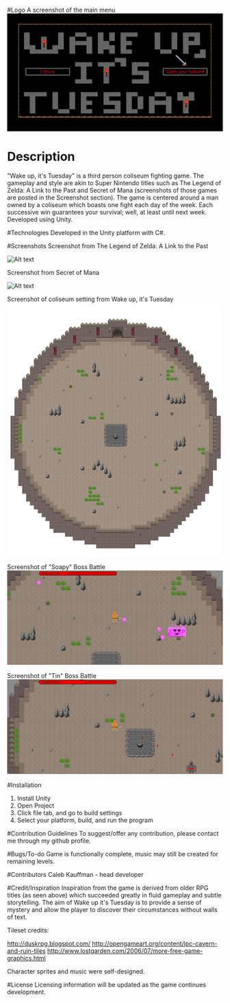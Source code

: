 #Logo
A screenshot of the main menu
![Alt text](https://raw.githubusercontent.com/TemporalAlpaca/GUI/master/WakeUpTitle.PNG "Logo")

# Description
"Wake up, it's Tuesday" is a third person coliseum fighting game. The gameplay and style are akin to Super Nintendo titles such as The Legend of Zelda: A Link to the Past and Secret of Mana (screenshots of those games are posted in the Screenshot section). The game is centered around a man owned by a coliseum which boasts one fight each day of the week. Each successive win guarantees your survival; well, at least until next week. Developed using Unity.

#Technologies
Developed in the Unity platform with C#.

#Screenshots
Screenshot from The Legend of Zelda: A Link to the Past

![Alt text](http://images.eurogamer.net/2013/articles/1/6/3/9/8/8/1/138661019085.jpg "The Legend of Zelda: A Link to the Past")

Screenshot from Secret of Mana

![Alt text](http://gamefabrique.com/storage/screenshots/snes/secret-of-mana-04.png "Secret of Mana")

Screenshot of coliseum setting from Wake up, it's Tuesday
![Alt text](https://raw.githubusercontent.com/TemporalAlpaca/GUI/master/Coliseum.png "Wake up, it's Tuesday")

Screenshot of "Soapy" Boss Battle
![Alt text](https://raw.githubusercontent.com/TemporalAlpaca/GUI/master/Soapy.PNG "Soapy")

Screenshot of "Tin" Boss Battle
![Alt text](https://raw.githubusercontent.com/TemporalAlpaca/GUI/master/Robot.PNG "Tin")

#Installation
1. Install Unity
2. Open Project
3. Click file tab, and go to build settings
4. Select your platform, build, and run the program

#Contribution Guidelines
To suggest/offer any contribution, please contact me through my github profile.

#Bugs/To-do
Game is functionally complete, music may still be created for remaining levels.

#Contributors
Caleb Kauffman - head developer

#Credit/Inspiration
Inspiration from the game is derived from older RPG titles (as seen above) which succeeded greatly in fluid gameplay and subtle storytelling. The aim of Wake up it's Tuesday is to provide a sense of mystery and allow the player to discover their circumstances without walls of text.

Tileset credits:

http://duskrpg.blogspot.com/
http://opengameart.org/content/lpc-cavern-and-ruin-tiles
http://www.lostgarden.com/2006/07/more-free-game-graphics.html

Character sprites and music were self-designed.

#License
Licensing information will be updated as the game continues development.
